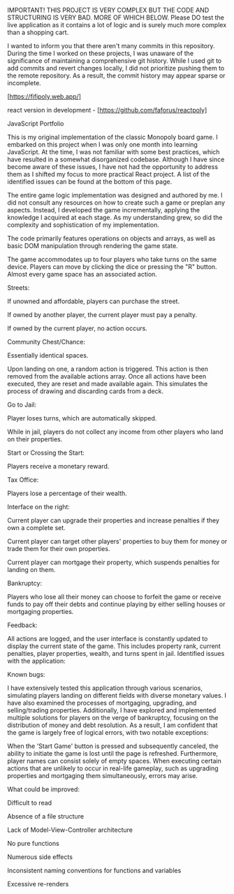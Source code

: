 IMPORTANT! THIS PROJECT IS VERY COMPLEX BUT THE CODE AND STRUCTURING IS VERY BAD. MORE OF WHICH BELOW.
Please DO test the live application as it contains a lot of logic and is surely much more complex than a shopping cart.

I wanted to inform you that there aren't many commits in this repository. During the time I worked on these projects, I was unaware of the significance of maintaining a comprehensive git history. While I used git to add commits and revert changes locally, I did not prioritize pushing them to the remote repository. As a result, the commit history may appear sparse or incomplete.

[https://fifipoly.web.app/]

react version in development - [https://github.com/faforus/reactpoly]

JavaScript Portfolio

This is my original implementation of the classic Monopoly board game. I embarked on this project when I was only one month into learning JavaScript. At the time, I was not familiar with some best practices, which have resulted in a somewhat disorganized codebase. Although I have since become aware of these issues, I have not had the opportunity to address them as I shifted my focus to more practical React project. A list of the identified issues can be found at the bottom of this page.

The entire game logic implementation was designed and authored by me. I did not consult any resources on how to create such a game or preplan any aspects. Instead, I developed the game incrementally, applying the knowledge I acquired at each stage. As my understanding grew, so did the complexity and sophistication of my implementation.

The code primarily features operations on objects and arrays, as well as basic DOM manipulation through rendering the game state.

The game accommodates up to four players who take turns on the same device. Players can move by clicking the dice or pressing the "R" button. Almost every game space has an associated action.

Streets:

If unowned and affordable, players can purchase the street.

If owned by another player, the current player must pay a penalty.

If owned by the current player, no action occurs.

Community Chest/Chance:

Essentially identical spaces.

Upon landing on one, a random action is triggered. This action is then removed from the available actions array. Once all actions have been executed, they are reset and made available again. This simulates the process of drawing and discarding cards from a deck.

Go to Jail:

Player loses turns, which are automatically skipped.

While in jail, players do not collect any income from other players who land on their properties.

Start or Crossing the Start:

Players receive a monetary reward.

Tax Office:

Players lose a percentage of their wealth.

Interface on the right:

Current player can upgrade their properties and increase penalties if they own a complete set.

Current player can target other players' properties to buy them for money or trade them for their own properties.

Current player can mortgage their property, which suspends penalties for landing on them.

Bankruptcy:

Players who lose all their money can choose to forfeit the game or receive funds to pay off their debts and continue playing by either selling houses or mortgaging properties.

Feedback:

All actions are logged, and the user interface is constantly updated to display the current state of the game. This includes property rank, current penalties, player properties, wealth, and turns spent in jail.
Identified issues with the application:

Known bugs:

I have extensively tested this application through various scenarios, simulating players landing on different fields with diverse monetary values. I have also examined the processes of mortgaging, upgrading, and selling/trading properties. Additionally, I have explored and implemented multiple solutions for players on the verge of bankruptcy, focusing on the distribution of money and debt resolution. As a result, I am confident that the game is largely free of logical errors, with two notable exceptions:

When the 'Start Game' button is pressed and subsequently canceled, the ability to initiate the game is lost until the page is refreshed. Furthermore, player names can consist solely of empty spaces.
When executing certain actions that are unlikely to occur in real-life gameplay, such as upgrading properties and mortgaging them simultaneously, errors may arise.

What could be improved:

Difficult to read

Absence of a file structure

Lack of Model-View-Controller architecture

No pure functions

Numerous side effects

Inconsistent naming conventions for functions and variables

Excessive re-renders
